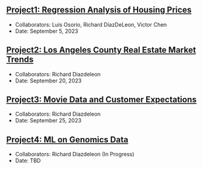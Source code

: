 ## [Project1: Regression Analysis of Housing Prices](https://github.com/dsrichard97/Project1_RegressionSTAT510)
* Collaborators: Luis Osorio, Richard DiazDeLeon, Victor Chen
* Date: September 5, 2023
	

## [Project2: Los Angeles County Real Estate Market Trends]()
* Collaborators: Richard Diazdeleon
* Date: September 20, 2023


## [Project3: Movie Data and Customer Expectations]()
* Collaborators: Richard Diazdeleon
* Date: September 25, 2023


## [Project4: ML on Genomics Data]()
* Collaborators: Richard Diazdeleon (In Progress)
* Date: TBD 














